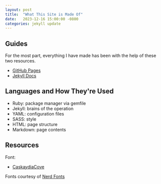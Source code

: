 ```yaml
---
layout: post
title:  "What This Site is Made Of"
date:   2023-12-16 15:00:00 -0800
categories: jekyll update
---
```


## Guides

For the most part, everything I have made has been with the help of these two resources.

- [GitHub Pages](https://pages.github.com/)
- [Jekyll Docs](https://jekyllrb.com/docs/)

## Languages and How They're Used

- Ruby: package manager via gemfile
- Jekyll: brains of the operation
- YAML: configuration files
- SASS: style
- HTML: page structure
- Markdown: page contents

## Resources

Font:

- [CaskaydiaCove](https://www.nerdfonts.com/font-downloads)

Fonts courtesy of [Nerd Fonts](https://www.nerdfonts.com/)
